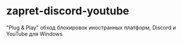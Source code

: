 # zapret-discord-youtube
"Plug &amp; Play" обход блокировок иностранных платформ, Discord и YouTube для Windows
